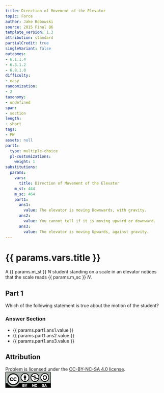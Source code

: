 ```yaml
---
title: Direction of Movement of the Elevator
topic: Force
author: Jake Bobowski
source: 2015 Final Q6
template_version: 1.3
attribution: standard
partialCredit: true
singleVariant: false
outcomes:
- 6.1.1.4
- 6.3.1.2
- 6.8.1.0
difficulty:
- easy
randomization:
- 2
taxonomy:
- undefined
span:
- section
length:
- short
tags:
- PW
assets: null
part1:
  type: multiple-choice
  pl-customizations:
    weight: 1
substitutions:
  params:
    vars:
      title: Direction of Movement of the Elevator
    m_st: 444
    m_sc: 464
    part1:
      ans1:
        value: The elevator is moving Downwards, with gravity.
      ans2:
        value: You cannot tell if it is moving upward or downward.
      ans3:
        value: The elevator is moving Upwards, against gravity.
---
```

# {{ params.vars.title }}
A {{ params.m_st }} $N$ student standing on a scale in an elevator notices that the scale reads {{ params.m_sc }} $N$.

## Part 1

Which of the following statement is true about the motion of the student?

### Answer Section

- {{ params.part1.ans1.value }}
- {{ params.part1.ans2.value }}
- {{ params.part1.ans3.value }}

## Attribution

Problem is licensed under the [CC-BY-NC-SA 4.0 license](https://creativecommons.org/licenses/by-nc-sa/4.0/).<br> ![The Creative Commons 4.0 license requiring attribution-BY, non-commercial-NC, and share-alike-SA license.](https://raw.githubusercontent.com/firasm/bits/master/by-nc-sa.png)